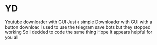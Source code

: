 # YD
Youtube downloader with GUI
Just a simple Downloader with GUI with a button download
I used to use the telegram save bots but they stopped working
So I decided to code the same thing
Hope It appears helpful for you all